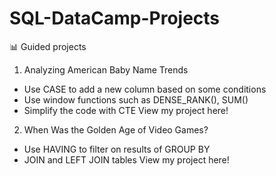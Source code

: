 # SQL-DataCamp-Projects
📊 Guided projects
1. Analyzing American Baby Name Trends
- Use CASE to add a new column based on some conditions
- Use window functions such as DENSE_RANK(), SUM()
- Simplify the code with CTE
View my project here!


2. When Was the Golden Age of Video Games?
- Use HAVING to filter on results of GROUP BY
- JOIN and LEFT JOIN tables
View my project here!
